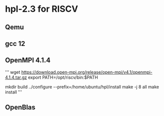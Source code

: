 # hpl-2.3 for RISCV
## Qemu
## gcc 12
##  OpenMPI 4.1.4
'''
wget https://download.open-mpi.org/release/open-mpi/v4.1/openmpi-4.1.4.tar.gz
export PATH=/opt/riscv/bin:$PATH

mkdir build
../configure --prefix=/home/ubuntu/hpl/install
make -j 8 all
make install
'''

##  OpenBlas
